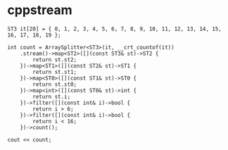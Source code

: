 # cppstream

    ST3 it[20] = { 0, 1, 2, 3, 4, 5, 6, 7, 8, 9, 10, 11, 12, 13, 14, 15, 16, 17, 18, 19 };

	int count = ArraySplitter<ST3>(it, __crt_countof(it))
		.stream()->map<ST2>([](const ST3& st)->ST2 {
			return st.st2;
		})->map<ST1>([](const ST2& st)->ST1 {
			return st.st1;
		})->map<ST0>([](const ST1& st)->ST0 {
			return st.st0;
		})->map<int>([](const ST0& st)->int {
			return st.i;
		})->filter([](const int& i)->bool {
			return i > 6;
		})->filter([](const int& i)->bool {
			return i < 16;
		})->count();

	cout << count;
